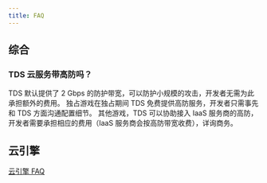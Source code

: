 ```yaml
---
title: FAQ
---
```


## 综合

### TDS 云服务带高防吗？

TDS 默认提供了 2 Gbps 的防护带宽，可以防护小规模的攻击，开发者无需为此承担额外的费用。
独占游戏在独占期间 TDS 免费提供高防服务，开发者只需事先和 TDS 方面沟通配置细节。
其他游戏，TDS 可以协助接入 IaaS 服务商的高防，开发者需要承担相应的费用（IaaS 服务商会按高防带宽收费），详询商务。

## 云引擎

[云引擎 FAQ](/sdk/engine/faq/)